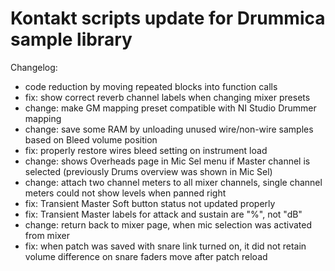 # Kontakt scripts update for Drummica sample library

Changelog:

- code reduction by moving repeated blocks into function calls
- fix: show correct reverb channel labels when changing mixer presets
- change: make GM mapping preset compatible with NI Studio Drummer mapping
- change: save some RAM by unloading unused wire/non-wire samples based on Bleed volume position
- fix: properly restore wires bleed setting on instrument load
- change: shows Overheads page in Mic Sel menu if Master channel is selected (previously Drums overview was shown in Mic Sel)
- change: attach two channel meters to all mixer channels, single channel meters could not show levels when panned right
- fix: Transient Master Soft button status not updated properly
- fix: Transient Master labels for attack and sustain are "%", not "dB"
- change: return back to mixer page, when mic selection was activated from mixer
- fix: when patch was saved with snare link turned on, it did not retain volume difference on snare faders move after patch reload

